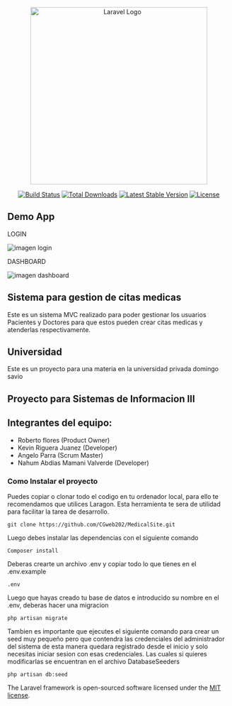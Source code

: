 <p align="center"><a href="https://laravel.com" target="_blank"><img src="https://raw.githubusercontent.com/laravel/art/master/logo-lockup/5%20SVG/2%20CMYK/1%20Full%20Color/laravel-logolockup-cmyk-red.svg" width="400" alt="Laravel Logo"></a></p>

<p align="center">
<a href="https://github.com/laravel/framework/actions"><img src="https://github.com/laravel/framework/workflows/tests/badge.svg" alt="Build Status"></a>
<a href="https://packagist.org/packages/laravel/framework"><img src="https://img.shields.io/packagist/dt/laravel/framework" alt="Total Downloads"></a>
<a href="https://packagist.org/packages/laravel/framework"><img src="https://img.shields.io/packagist/v/laravel/framework" alt="Latest Stable Version"></a>
<a href="https://packagist.org/packages/laravel/framework"><img src="https://img.shields.io/packagist/l/laravel/framework" alt="License"></a>
</p>

## Demo App

LOGIN

<img src="https://appmedical.netlify.app/loginapp.png" alt="imagen login">

DASHBOARD

<img src="https://appmedical.netlify.app/dash.png" alt="imagen dashboard">


## Sistema para gestion de citas medicas

Este es un sistema MVC realizado para poder gestionar los usuarios Pacientes y Doctores para que estos pueden crear citas medicas y atenderlas respectivamente.

## Universidad

Este es un proyecto para una materia en la universidad privada domingo savio

## Proyecto para Sistemas de Informacion III

## Integrantes del equipo:

- Roberto flores (Product Owner)
- Kevin Riguera Juanez (Developer)
- Angelo Parra (Scrum Master)
- Nahum Abdias Mamani Valverde (Developer)

### Como Instalar el proyecto

Puedes copiar o clonar todo el codigo en tu ordenador local, para ello te recomendamos que utilices Laragon. Esta herramienta te sera de utilidad para facilitar la tarea de desarrollo.

 ```
 git clone https://github.com/CGweb202/MedicalSite.git
```

Luego debes instalar las dependencias con el siguiente comando

 ```
Composer install
 ```

Deberas crearte un archivo .env y copiar todo lo que tienes en el .env.example

```
.env
```

Luego que hayas creado tu base de datos e introducido su nombre en el .env, deberas hacer una migracion

```
php artisan migrate
```
Tambien es importante que ejecutes el siguiente comando para crear un seed muy pequeño pero que contendra las credenciales del administrador del sistema de esta manera 
quedara registrado desde el inicio y solo necesitas iniciar sesion con esas credenciales. Las cuales si quieres modificarlas se encuentran en el archivo DatabaseSeeders

```
php artisan db:seed
```

The Laravel framework is open-sourced software licensed under the [MIT license](https://opensource.org/licenses/MIT).
